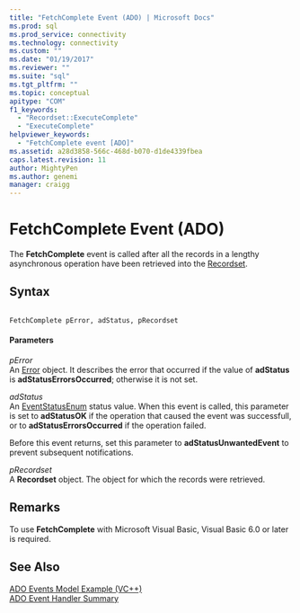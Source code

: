 ```yaml
---
title: "FetchComplete Event (ADO) | Microsoft Docs"
ms.prod: sql
ms.prod_service: connectivity
ms.technology: connectivity
ms.custom: ""
ms.date: "01/19/2017"
ms.reviewer: ""
ms.suite: "sql"
ms.tgt_pltfrm: ""
ms.topic: conceptual
apitype: "COM"
f1_keywords: 
  - "Recordset::ExecuteComplete"
  - "ExecuteComplete"
helpviewer_keywords: 
  - "FetchComplete event [ADO]"
ms.assetid: a28d3858-566c-468d-b070-d1de4339fbea
caps.latest.revision: 11
author: MightyPen
ms.author: genemi
manager: craigg
---
```

# FetchComplete Event (ADO)
The **FetchComplete** event is called after all the records in a lengthy asynchronous operation have been retrieved into the [Recordset](../../../ado/reference/ado-api/recordset-object-ado.md).  
  
## Syntax  
  
```  
  
FetchComplete pError, adStatus, pRecordset  
```  
  
#### Parameters  
 *pError*  
 An [Error](../../../ado/reference/ado-api/error-object.md) object. It describes the error that occurred if the value of **adStatus** is **adStatusErrorsOccurred**; otherwise it is not set.  
  
 *adStatus*  
 An [EventStatusEnum](../../../ado/reference/ado-api/eventstatusenum.md) status value. When this event is called, this parameter is set to **adStatusOK** if the operation that caused the event was successfull, or to **adStatusErrorsOccurred** if the operation failed.  
  
 Before this event returns, set this parameter to **adStatusUnwantedEvent** to prevent subsequent notifications.  
  
 *pRecordset*  
 A **Recordset** object. The object for which the records were retrieved.  
  
## Remarks  
 To use **FetchComplete** with Microsoft Visual Basic, Visual Basic 6.0 or later is required.  
  
## See Also  
 [ADO Events Model Example (VC++)](../../../ado/reference/ado-api/ado-events-model-example-vc.md)   
 [ADO Event Handler Summary](../../../ado/guide/data/ado-event-handler-summary.md)

